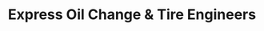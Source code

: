---
title: "Express Oil Change & Tire Engineers"
url: /mobile/express-oil-change-und-tire-engineers/
shop: Reifen
---